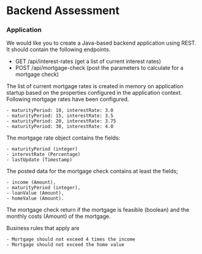 # Backend Assessment

### Application

We would like you to create a Java-based backend application using REST.
It should contain the following endpoints.

- GET /api/interest-rates (get a list of current interest rates)
- POST /api/mortgage-check (post the parameters to calculate for a mortgage check)

The list of current mortgage rates is created in memory on application startup based on the properties configured in the
application context.
Following mortgage rates have been configured.

```
- maturityPeriod: 10, interestRate: 3.0
- maturityPeriod: 15, interestRate: 3.5
- maturityPeriod: 20, interestRate: 3.75
- maturityPeriod: 30, interestRate: 4.0
```

The mortgage rate object contains the fields:

```
- maturityPeriod (integer)
- interestRate (Percentage)
- lastUpdate (Timestamp)
```

The posted data for the mortgage check contains at least the fields;

```
- income (Amount),
- maturityPeriod (integer),
- loanValue (Amount),
- homeValue (Amount).
```

The mortgage check return if the mortgage is feasible (boolean) and the monthly costs (Amount) of the mortgage.

Business rules that apply are

```
- Mortgage should not exceed 4 times the income
- Mortgage should not exceed the home value
```

